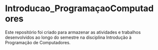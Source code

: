 # Introducao_ProgramaçaoComputadores
 Este repositório foi criado para armazenar as atividades e trabalhos desenvolvidos ao longo do semestre na disciplina Introdução à Programação de Computadores.
